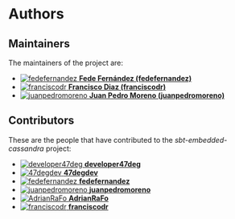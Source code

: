 [comment]: <> (Don't edit this file!)
[comment]: <> (It is automatically updated after every release of https://github.com/47degrees/.github)
[comment]: <> (If you want to suggest a change, please open a PR or issue in that repository)

# Authors

## Maintainers

The maintainers of the project are:

- [![fedefernandez](https://avatars0.githubusercontent.com/u/720923?v=4&s=20) **Fede Fernández (fedefernandez)**](https://github.com/fedefernandez)
- [![franciscodr](https://avatars1.githubusercontent.com/u/1200151?v=4&s=20) **Francisco Diaz (franciscodr)**](https://github.com/franciscodr)
- [![juanpedromoreno](https://avatars2.githubusercontent.com/u/4879373?v=4&s=20) **Juan Pedro Moreno (juanpedromoreno)**](https://github.com/juanpedromoreno)

## Contributors

These are the people that have contributed to the _sbt-embedded-cassandra_ project:

- [![developer47deg](https://avatars1.githubusercontent.com/u/24799081?v=4&s=20) **developer47deg**](https://github.com/developer47deg)
- [![47degdev](https://avatars3.githubusercontent.com/u/5580770?v=4&s=20) **47degdev**](https://github.com/47degdev)
- [![fedefernandez](https://avatars0.githubusercontent.com/u/720923?v=4&s=20) **fedefernandez**](https://github.com/fedefernandez)
- [![juanpedromoreno](https://avatars2.githubusercontent.com/u/4879373?v=4&s=20) **juanpedromoreno**](https://github.com/juanpedromoreno)
- [![AdrianRaFo](https://avatars0.githubusercontent.com/u/15971742?v=4&s=20) **AdrianRaFo**](https://github.com/AdrianRaFo)
- [![franciscodr](https://avatars1.githubusercontent.com/u/1200151?v=4&s=20) **franciscodr**](https://github.com/franciscodr)